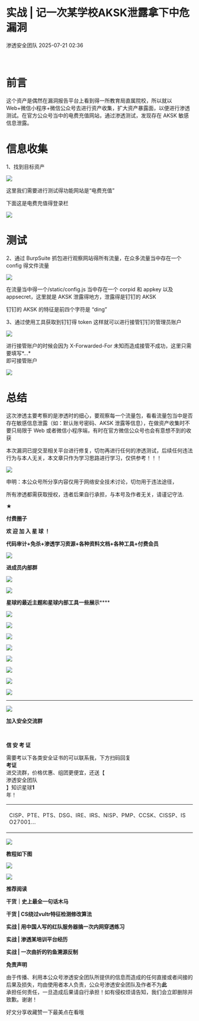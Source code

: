 #  实战 | 记一次某学校AKSK泄露拿下中危漏洞  
 渗透安全团队   2025-07-21 02:36  
  
   
  
# 前言  
  
这个资产是偶然在漏洞报告平台上看到得一所教育局直属院校，所以就以 Web+微信小程序+微信公众号去进行资产收集，扩大资产暴露面，以便进行渗透测试。在官方公众号当中的电费充值网站，通过渗透测试，发现存在 AKSK 敏感信息泄露。  
# 信息收集  
  
1、找到目标资产  
  
  
![](https://mmbiz.qpic.cn/sz_mmbiz_png/BwqHlJ29vcpv93EljMWWiaazQjvl6EK2a9ydAic4uCT0bULQCPXX7zcZGzpFGuhvazJDaWZISLNTZhSwI0kSiabDA/640?wx_fmt=png&from=appmsg "")  
  
  
这里我们需要进行测试得功能网站是“电费充值”  
  
下面这是电费充值得登录栏  
  
![](https://mmbiz.qpic.cn/sz_mmbiz_png/BwqHlJ29vcpv93EljMWWiaazQjvl6EK2at9RVnhbdDmAp2zUtuVUx5UJXgjAIUODy90sjPtSY2BrPhfiaboiaCkSg/640?wx_fmt=png&from=appmsg "")  
  
# 测试  
  
2、通过 BurpSuite 抓包进行观察网站得所有流量，在众多流量当中存在一个 config 得文件流量  
  
![](https://mmbiz.qpic.cn/sz_mmbiz_png/BwqHlJ29vcpv93EljMWWiaazQjvl6EK2aqSgqpA1S25qqBq1qTpzXz09p3zflCzs1JKZqvzECze9TwjjcAZ2OUg/640?wx_fmt=png&from=appmsg "")  
  
  
在流量当中得一个/static/config.js 当中存在一个 corpid 和 appkey 以及 appsecret，这里就是 AKSK 泄露得地方，泄露得是钉钉的 AKSK  
  
钉钉的 AKSK 的特征是前四个字符是 “ding”  
  
3、通过使用工具获取到钉钉得 token 这样就可以进行接管钉钉的管理员账户  
  
![](https://mmbiz.qpic.cn/sz_mmbiz_png/BwqHlJ29vcpv93EljMWWiaazQjvl6EK2aibef0155qUd7Z5B9LVFicVfeKy0alqFO47l29vJvjaFibDib3ibpcHXuOYg/640?wx_fmt=png&from=appmsg "")  
  
  
进行接管账户的时候会因为 X-Forwarded-For 未知而造成接管不成功，这里只需要填写*.*.*.*  
即可接管账户  
  
![](https://mmbiz.qpic.cn/sz_mmbiz_png/BwqHlJ29vcpv93EljMWWiaazQjvl6EK2aR4vrWSYsMY8FHgzkc8XNVyDFzlBX9sWeergV3LWEnzR9VosKVLVxUQ/640?wx_fmt=png&from=appmsg "")  
  
# 总结  
  
这次渗透主要考察的是渗透时的细心，要观察每一个流量包，看看流量包当中是否存在敏感信息泄露（如：默认账号密码、AKSK 泄露等信息），在做资产收集时不要只局限于 Web 或者微信小程序端，有时在官方微信公众号也会有意想不到的收获  
  
本次漏洞已提交至相关平台进行修复，切勿再进行任何的渗透测试，后续任何违法行为与本人无关，本文章只作为学习思路进行学习，仅供参考！！！  
  
![](https://mmbiz.qpic.cn/sz_mmbiz_png/BwqHlJ29vcpv93EljMWWiaazQjvl6EK2aPbPE9QaNMeQjOJ2kJ1EJDQUufA7rxqW1TnSuxaia5XMlh1MlkqqOGnA/640?wx_fmt=png&from=appmsg "")  
  
申明：本公众号所分享内容仅用于网络安全技术讨论，切勿用于违法途径，  
  
所有渗透都需获取授权，违者后果自行承担，与本号及作者无关，请谨记守法.  
  
**★**  
  
**付费圈子**  
  
  
**欢 迎 加 入 星 球 ！**  
  
**代码审计+免杀+渗透学习资源+各种资料文档+各种工具+付费会员**  
  
![](https://mmbiz.qpic.cn/mmbiz_gif/pLGTianTzSu7XRhTMZOBAqXehvREhD5ThABGJdRialUx3dQWwO7fclsicyiajicKfvXV4kHs38nkwFxUSckVF2nYlibA/640?wx_fmt=gif&random=0.4447566002908574&tp=wxpic&wxfrom=5&wx_lazy=1 "")  
  
  
**进成员内部群**  
  
![](https://mmbiz.qpic.cn/mmbiz_jpg/pPVXCo8Wd8AQHAyOTgM5sLrvP6qiboXljGWG0uOdvcNR8Qw5QJLxSVrbFds2j7MxExOz1ozb9ZoYwR68leoLdAg/640?wx_fmt=jpeg&tp=wxpic&wxfrom=5&wx_lazy=1&wx_co=1 "")  
  
  
![](https://mmbiz.qpic.cn/mmbiz_gif/pLGTianTzSu7XRhTMZOBAqXehvREhD5ThABGJdRialUx3dQWwO7fclsicyiajicKfvXV4kHs38nkwFxUSckVF2nYlibA/640?wx_fmt=gif&random=0.09738205945672873&tp=wxpic&wxfrom=5&wx_lazy=1 "")  
  
  
**星球的最近主题和星球内部工具一些展示******  
  
![](https://mmbiz.qpic.cn/mmbiz_jpg/pPVXCo8Wd8Doq0iczyRiaBfhTQyfzqSGuia4lfHfazabEKr2EDe7sGVoxUhLrNRA4FbI1yef6IkWdmzxvZrTiaJncg/640?wx_fmt=jpeg&tp=wxpic&wxfrom=5&wx_lazy=1&wx_co=1 "")  
  
![](https://mmbiz.qpic.cn/mmbiz_png/pPVXCo8Wd8BmE6FAA8Bq7H9GZIRt1xYZpmYNWxrrzolt71FtX5HyM03H0cxkiaYelv7ZSajLtibEdBXUpCibdItXw/640?wx_fmt=png&tp=wxpic&wxfrom=5&wx_lazy=1&wx_co=1 "")  
  
![](https://mmbiz.qpic.cn/mmbiz_png/pPVXCo8Wd8ADSxxicsBmvhX9yBIPibyJTWnDpqropKaIKtZQE3B9ZpgttJuibibCht1jXkNY7tUhLxJRdU6gibnrn0w/640?wx_fmt=png&tp=wxpic&wxfrom=5&wx_lazy=1&wx_co=1 "")  
  
![](https://mmbiz.qpic.cn/mmbiz_png/pPVXCo8Wd8DKZcqe8mOKY1OQN5yfOaD5MpGk0JkyWcDKZvqqTWL0YKO6fmC56kSpcKicxEjK0cCu8fG3mLFLeEg/640?wx_fmt=png&tp=wxpic&wxfrom=5&wx_lazy=1&wx_co=1 "")  
  
![](https://mmbiz.qpic.cn/mmbiz_png/pPVXCo8Wd8DAc8LkYEjnluf7oQaBR9CR7oAqnjIIbLZqCxwQtBk833sLbiagicscEic0LSVfOnbianSv11PxzJdcicQ/640?wx_fmt=png&from=appmsg "")  
  
![](https://mmbiz.qpic.cn/mmbiz_png/pPVXCo8Wd8B96heXWOIseicx7lYZcN8KRN8xTiaOibRiaHVP4weL4mxd0gyaWSuTIVJhBRdBmWXjibmcfes6qR1w49w/640?wx_fmt=png&wxfrom=5&wx_lazy=1&wx_co=1&tp=wxpic "")  
  
![](https://mmbiz.qpic.cn/mmbiz_png/pPVXCo8Wd8DAc8LkYEjnluf7oQaBR9CRBgpPoexbIY7eBAnR7sWS1BlBAQX51QhcOOOz06Ct2x1cMD25nA6mJQ/640?wx_fmt=png&from=appmsg "")  
  
![](https://mmbiz.qpic.cn/mmbiz_png/pPVXCo8Wd8AqNwoQuOBy9yePOpO5Kr6aHIxj7d0ibfAuPx9fAempAoH9JfIgX4nKzCwDyhQzPrRIx4upyw5yT4Q/640?wx_fmt=png&tp=wxpic&wxfrom=5&wx_lazy=1&wx_co=1 "")  
  
****  
  
![](https://mmbiz.qpic.cn/mmbiz_gif/pLGTianTzSu7XRhTMZOBAqXehvREhD5ThABGJdRialUx3dQWwO7fclsicyiajicKfvXV4kHs38nkwFxUSckVF2nYlibA/640?wx_fmt=gif&random=0.4447566002908574&tp=wxpic&wxfrom=5&wx_lazy=1 "")  
  
  
**加入安全交流群**  
  
  
[](http://mp.weixin.qq.com/s?__biz=MzkxNDAyNTY2NA==&mid=2247513602&idx=1&sn=98045772ff9aebe8792552e32523bf83&chksm=c1764badf601c2bbcc199da519611ac8c36c17e5a0554fe32ab9d9769403a495187058f19f3d&scene=21#wechat_redirect)  
  
 			                  
  
  
**信 安 考 证**  
  
  
  
需要考以下各类安全证书的可以联系我，下方扫码回复  
**考证**  
进交流群，价格优惠、组团更便宜，还送【  
渗透安全团队  
】知识星球**1**  
年！  
<table><tbody><tr style="outline: 0px;"><td data-colwidth="557" width="557" valign="top" style="outline: 0px;word-break: break-all;hyphens: auto;"><p style="outline: 0px;"><span style="outline: 0px;font-size: 14px;letter-spacing: 0.51px;"><span leaf="">CISP、PTE、PTS、DSG、IRE、IRS、</span></span><span style="outline: 0px;font-size: 14px;letter-spacing: 0.51px;"><span leaf="">NISP、</span></span><span style="outline: 0px;font-size: 14px;letter-spacing: 0.51px;"><span leaf="">PMP、CCSK、CISSP、ISO27001...</span></span></p></td></tr></tbody></table>  
  
![](https://mmbiz.qpic.cn/mmbiz_png/pPVXCo8Wd8AOzYX7kxefGbGGZg3g1ltkN30q9hceg23PiczgUqMT0EE9w0fLK9uw1eKWwQX9TljXQe1OQeHRZ2Q/640?wx_fmt=other&from=appmsg&tp=webp&wxfrom=5&wx_lazy=1&wx_co=1 "")  
  
**教程如下图**  
  
![](https://mmbiz.qpic.cn/mmbiz_png/pPVXCo8Wd8C3Gu1libJC0muV1WmOFa3XM3fTyOiaOJYPgCiaHV6gkJJBia6Fjeds9w9pxxyyPNJhbcfK3I1tcGueTg/640?wx_fmt=png&from=appmsg "")  
  
  
![](https://mmbiz.qpic.cn/mmbiz_png/ndicuTO22p6ibN1yF91ZicoggaJJZX3vQ77Vhx81O5GRyfuQoBRjpaUyLOErsSo8PwNYlT1XzZ6fbwQuXBRKf4j3Q/640?wx_fmt=png&wxfrom=5&wx_lazy=1&wx_co=1&tp=wxpic "")  
  
  
  
**推荐阅读**  
  
  
  
**干货｜史上最全一句话木马**  
  
  
**干货 | CS绕过vultr特征检测修改算法**  
  
  
**实战 | 用中国人写的红队服务器搞一次内网穿透练习**  
  
  
**实战 | 渗透某培训平台经历**  
  
  
**实战 | 一次曲折的钓鱼溯源反制**  
  
  
**免责声明**  
  
由于传播、利用本公众号渗透安全团队所提供的信息而造成的任何直接或者间接的后果及损失，均由使用者本人负责，公众号渗透安全团队及作者不为**此**  
承担任何责任，一旦造成后果请自行承担！如有侵权烦请告知，我们会立即删除并致歉。谢谢！  
  
好文分享收藏赞一下最美点在看哦  
  
  
